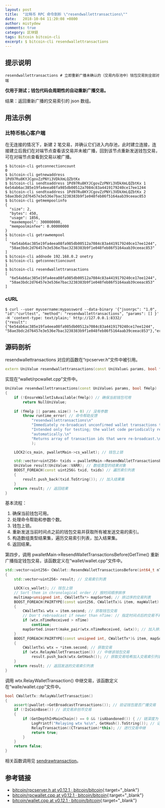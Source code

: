 ```yaml
---
layout: post
title:  "比特币 RPC 命令剖析 \"resendwallettransactions\""
date:   2018-10-04 11:20:08 +0800
author: mistydew
comments: true
category: 区块链
tags: Bitcoin bitcoin-cli
excerpt: $ bitcoin-cli resendwallettransactions
---
```

## 提示说明

```shell
resendwallettransactions # 立即重新广播未确认的（交易内存池中）钱包交易到全部对端
```

**仅用于测试；钱包代码会周期性的自动重新广播交易。**

结果：返回重新广播的交易索引的 json 数组。

## 用法示例

### 比特币核心客户端

在无连接的情况下，新建 2 笔交易，并确认它们进入内存池，此时建立连接，连接建立后我们在对端节点查看该交易并未被广播，回到该节点重新发送钱包交易，可在对端节点查看到交易以被广播。

```shell
$ bitcoin-cli getconnectioncount
0
$ bitcoin-cli getnewaddress
1Pd97Ru8KYJCgovZzPNYi3VDkXmLQZbtKx
$ bitcoin-cli sendtoaddress 1Pd97Ru8KYJCgovZzPNYi3VDkXmLQZbtKx 1
6e54ab6ac385e19fa4eea08fa985db00512a7084c83a4419179240ce17ee1244
$ bitcoin-cli sendtoaddress 1Pd97Ru8KYJCgovZzPNYi3VDkXmLQZbtKx 2
58ae3bdc2d76457e3e536e7bac3238383b9f1e048feb86f5164aab39ceeac853
$ bitcoin-cli getmempoolinfo
{
  "size": 2,
  "bytes": 450,
  "usage": 1856,
  "maxmempool": 300000000,
  "mempoolminfee": 0.00000000
}
$ bitcoin-cli getrawmempool
[
  "6e54ab6ac385e19fa4eea08fa985db00512a7084c83a4419179240ce17ee1244", 
  "58ae3bdc2d76457e3e536e7bac3238383b9f1e048feb86f5164aab39ceeac853"
]
$ bitcoin-cli addnode 192.168.0.2 onetry
$ bitcoin-cli getconnectioncount
1
$ bitcoin-cli resendwallettransactions
[
  "6e54ab6ac385e19fa4eea08fa985db00512a7084c83a4419179240ce17ee1244", 
  "58ae3bdc2d76457e3e536e7bac3238383b9f1e048feb86f5164aab39ceeac853"
]
```

### cURL

```shell
$ curl --user myusername:mypassword --data-binary '{"jsonrpc": "1.0", "id":"curltest", "method": "resendwallettransactions", "params": [] }' -H 'content-type: text/plain;' http://127.0.0.1:8332/
{"result":{"6e54ab6ac385e19fa4eea08fa985db00512a7084c83a4419179240ce17ee1244", "58ae3bdc2d76457e3e536e7bac3238383b9f1e048feb86f5164aab39ceeac853"},"error":null,"id":"curltest"}
```

## 源码剖析

resendwallettransactions 对应的函数在“rpcserver.h”文件中被引用。

```cpp
extern UniValue resendwallettransactions(const UniValue& params, bool fHelp); // 重新发送钱包交易
```

实现在“wallet/rpcwallet.cpp”文件中。

```cpp
UniValue resendwallettransactions(const UniValue& params, bool fHelp)
{
    if (!EnsureWalletIsAvailable(fHelp)) // 确保当前钱包可用
        return NullUniValue;
    
    if (fHelp || params.size() != 0) // 没有参数
        throw runtime_error( // 命令帮助反馈
            "resendwallettransactions\n"
            "Immediately re-broadcast unconfirmed wallet transactions to all peers.\n"
            "Intended only for testing; the wallet code periodically re-broadcasts\n"
            "automatically.\n"
            "Returns array of transaction ids that were re-broadcast.\n"
            );

    LOCK2(cs_main, pwalletMain->cs_wallet); // 钱包上锁

    std::vector<uint256> txids = pwalletMain->ResendWalletTransactionsBefore(GetTime()); // 重新发送钱包交易并获取这些交易的索引
    UniValue result(UniValue::VARR); // 数组类型的结果对象
    BOOST_FOREACH(const uint256& txid, txids) // 遍历索引列表
    {
        result.push_back(txid.ToString()); // 加入结果集
    }
    return result; // 返回结果
}
```

基本流程：
1. 确保当前钱包可用。
2. 处理命令帮助和参数个数。
3. 钱包上锁。
4. 重新发送当前时间点之前的钱包交易并获取所有被发送交易的索引。
5. 构造数组类型结果集，遍历交易索引列表，加入结果集。
6. 返回结果。

第四步，调用 pwalletMain->ResendWalletTransactionsBefore(GetTime() 重新广播指定钱包交易，该函数定义在“wallet/wallet.cpp”文件中。

```cpp
std::vector<uint256> CWallet::ResendWalletTransactionsBefore(int64_t nTime)
{
    std::vector<uint256> result; // 交易索引列表

    LOCK(cs_wallet); // 钱包上锁
    // Sort them in chronological order // 按时间顺序排序
    multimap<unsigned int, CWalletTx*> mapSorted; // 排过序的交易列表
    BOOST_FOREACH(PAIRTYPE(const uint256, CWalletTx)& item, mapWallet) // 遍历钱包交易映射列表
    {
        CWalletTx& wtx = item.second; // 获取钱包交易
        // Don't rebroadcast if newer than nTime: // 指定时间点后的交易不再广播
        if (wtx.nTimeReceived > nTime)
            continue;
        mapSorted.insert(make_pair(wtx.nTimeReceived, &wtx)); // 加入排过序的交易列表
    }
    BOOST_FOREACH(PAIRTYPE(const unsigned int, CWalletTx*)& item, mapSorted) // 遍历该交易列表
    {
        CWalletTx& wtx = *item.second; // 获取交易
        if (wtx.RelayWalletTransaction()) // 中继该钱包交易
            result.push_back(wtx.GetHash()); // 获取交易哈希加入交易索引列表
    }
    return result; // 返回发送的交易索引列表
}
```

调用 wtx.RelayWalletTransaction() 中继交易，该函数定义在“walle/wallet.cpp”文件中。

```cpp
bool CWalletTx::RelayWalletTransaction()
{
    assert(pwallet->GetBroadcastTransactions()); // 验证钱包是否广播交易
    if (!IsCoinBase()) // 该交易非创币交易
    {
        if (GetDepthInMainChain() == 0 && !isAbandoned()) { // 链深度为 0（即未上链）且 未被标记为已抛弃
            LogPrintf("Relaying wtx %s\n", GetHash().ToString()); // 记录中继交易哈希
            RelayTransaction((CTransaction)*this); // 进行交易中继
            return true;
        }
    }
    return false;
}
```

相关函数调用见 [sendrawtransaction](/blog/2018/07/bitcoin-rpc-command-sendrawtransaction.html)。

## 参考链接

* [bitcoin/rpcserver.h at v0.12.1 · bitcoin/bitcoin](https://github.com/bitcoin/bitcoin/blob/v0.12.1/src/rpcserver.h){:target="_blank"}
* [bitcoin/rpcwallet.cpp at v0.12.1 · bitcoin/bitcoin](https://github.com/bitcoin/bitcoin/blob/v0.12.1/src/wallet/rpcwallet.cpp){:target="_blank"}
* [bitcoin/wallet.cpp at v0.12.1 · bitcoin/bitcoin](https://github.com/bitcoin/bitcoin/blob/v0.12.1/src/wallet/wallet.cpp){:target="_blank"}
